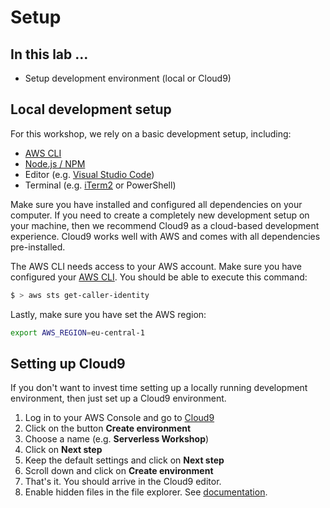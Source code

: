 # Setup

## In this lab …

- Setup development environment (local or Cloud9)

## Local development setup

For this workshop, we rely on a basic development setup, including:

- [AWS CLI](https://docs.aws.amazon.com/cli/latest/userguide/install-cliv2.html)
- [Node.js / NPM](https://nodejs.org/en/)
- Editor (e.g. [Visual Studio Code](https://code.visualstudio.com/))
- Terminal (e.g. [iTerm2](https://iterm2.com/) or PowerShell)

Make sure you have installed and configured all dependencies on your computer. If you need to create a completely new development setup on your machine, then we recommend Cloud9 as a cloud-based development experience. Cloud9 works well with AWS and comes with all dependencies pre-installed.

The AWS CLI needs access to your AWS account. Make sure you have configured your [AWS CLI](https://docs.aws.amazon.com/cli/latest/userguide/cli-configure-quickstart.html#cli-configure-quickstart-config). You should be able to execute this command:

```bash
$ > aws sts get-caller-identity
```

Lastly, make sure you have set the AWS region:

```bash
export AWS_REGION=eu-central-1
```

## Setting up Cloud9

If you don't want to invest time setting up a locally running development environment, then just set up a Cloud9 environment.

1. Log in to your AWS Console and go to [Cloud9](https://console.aws.amazon.com/cloud9/)
2. Click on the button **Create environment**
3. Choose a name (e.g. **Serverless Workshop**)
4. Click on **Next step**
5. Keep the default settings and click on **Next step**
6. Scroll down and click on **Create environment**
7. That's it. You should arrive in the Cloud9 editor.
8. Enable hidden files in the file explorer. See [documentation](https://docs.aws.amazon.com/cloud9/latest/user-guide/tour-ide.html#tour-ide-environment).
